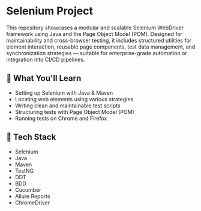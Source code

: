 # Selenium Project
This repository showcases a modular and scalable Selenium WebDriver framework using Java and the Page Object Model (POM). Designed for maintainability and cross-browser testing, it includes structured utilities for element interaction, reusable page components, test data management, and synchronization strategies — suitable for enterprise-grade automation or integration into CI/CD pipelines.

## 🚀 What You'll Learn
- Setting up Selenium with Java & Maven
- Locating web elements using various strategies
- Writing clean and maintainable test scripts
- Structuring tests with Page Object Model (POM)
- Running tests on Chrome and Firefox

## 🧰 Tech Stack
- Selenium
- Java
- Maven
- TestNG
- DDT
- BDD
- Cucumber
- Allure Reports
- ChromeDriver
